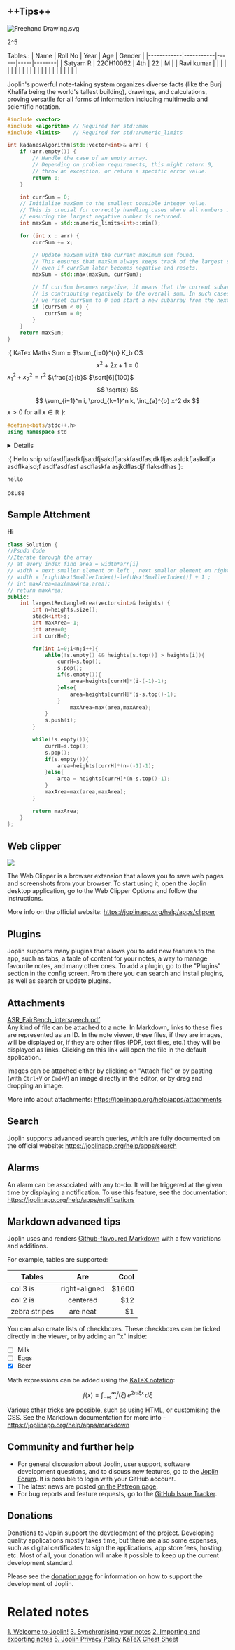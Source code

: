

## ++Tips++


![Freehand Drawing.svg](:/09c3d2648c5544fb98df0894b918ba17)

2^5

Tables : 
| Name       | Roll No   | Year | Age | Gender |
|------------|-----------|------|-----|--------|
| Satyam R   | 22CH10062 | 4th  | 22  | M      |
| Ravi kumar |           |      |     |        |
|            |           |      |     |        |
|            |           |      |     |        |
|            |           |      |     |        |


Joplin's powerful note-taking system organizes diverse facts (like the Burj Khalifa being the world's tallest building), drawings, and calculations, proving versatile for all forms of information including multimedia and scientific notation.

```cpp
#include <vector>
#include <algorithm> // Required for std::max
#include <limits>    // Required for std::numeric_limits

int kadanesAlgorithm(std::vector<int>& arr) {
    if (arr.empty()) {
        // Handle the case of an empty array.
        // Depending on problem requirements, this might return 0,
        // throw an exception, or return a specific error value.
        return 0;
    }

    int currSum = 0;
    // Initialize maxSum to the smallest possible integer value.
    // This is crucial for correctly handling cases where all numbers in the array are negative,
    // ensuring the largest negative number is returned.
    int maxSum = std::numeric_limits<int>::min();

    for (int x : arr) {
        currSum += x;

        // Update maxSum with the current maximum sum found.
        // This ensures that maxSum always keeps track of the largest subarray sum encountered so far,
        // even if currSum later becomes negative and resets.
        maxSum = std::max(maxSum, currSum);

        // If currSum becomes negative, it means that the current subarray sum
        // is contributing negatively to the overall sum. In such cases,
        // we reset currSum to 0 and start a new subarray from the next element.
        if (currSum < 0) {
            currSum = 0;
        }
    }
    return maxSum;
}
```




:{     KaTex Maths
Sum = $\sum_{i=0}^{n} K_b O$
$$x^2 + 2x + 1 = 0$$
$x_1^2 + x_2^2 = r^2$
$\frac{a}{b}$
$\sqrt[6]{100}$
$$
\sqrt{x} 
$$
$$
\sum_{i=1}^n i, \prod_{k=1}^n k, \int_{a}^{b} x^2 dx
$$
$x > 0 \text{ for all } x \in \mathbb{R}$
}:


```cpp
#define<bits/stdc++.h>
using namespace std
```

<details>
sdfasdfjasdkfjsa;dfjsakdfja;skfasdfas;dkfljas

asldkfjaslkdfja

asdflkajsd;f
asdf'asdfasf
asdflaskfa
asjkdflasdjf
flaksdfhas

</details>

:{ Hello snip
sdfasdfjasdkfjsa;dfjsakdfja;skfasdfas;dkfljas
asldkfjaslkdfja
asdflkajsd;f
asdf'asdfasf
asdflaskfa
asjkdflasdjf
flaksdfhas
}:

```cpp
hello
```

psuse

## Sample Attchment

**Hi**

```cpp
class Solution {
//Psudo Code
//Iterate through the array
// at every index find area = width*arr[i]
// width = next smaller element on left , next smaller element on right
// width = [rightNextSmallerIndex()-leftNextSmallerIndex()] + 1 ;
// int maxArea=max(maxArea,area);
// return maxArea;
public:
    int largestRectangleArea(vector<int>& heights) {
        int n=heights.size();
        stack<int>s;
        int maxArea=-1;
        int area=0;
        int currH=0;

        for(int i=0;i<n;i++){
            while(!s.empty() && heights[s.top()] > heights[i]){
                currH=s.top();
                s.pop();
                if(s.empty()){
                    area=heights[currH]*(i-(-1)-1);
                }else{
                    area=heights[currH]*(i-s.top()-1);
                }
                    maxArea=max(area,maxArea);
            }
            s.push(i);
        }

        while(!s.empty()){
            currH=s.top();
            s.pop();
            if(s.empty()){
                area=heights[currH]*(n-(-1)-1);
            }else{
                area = heights[currH]*(n-s.top()-1);
            }
            maxArea=max(area,maxArea);
        }

        return maxArea;
    }
};
```

## Web clipper

![](:/d93be9017fc54daf826172575b92ec68)

The Web Clipper is a browser extension that allows you to save web pages and screenshots from your browser. To start using it, open the Joplin desktop application, go to the Web Clipper Options and follow the instructions.

More info on the official website: https://joplinapp.org/help/apps/clipper

## Plugins

Joplin supports many plugins that allows you to add new features to the app, such as tabs, a table of content for your notes, a way to manage favourite notes, and many other ones. To add a plugin, go to the "Plugins" section in the config screen. From there you can search and install plugins, as well as search or update plugins.

## Attachments

[ASR_FairBench_interspeech.pdf](:/72f6ee1c7dba4fe192ef549d3cff81e1)  
Any kind of file can be attached to a note. In Markdown, links to these files are represented as an ID. In the note viewer, these files, if they are images, will be displayed or, if they are other files (PDF, text files, etc.) they will be displayed as links. Clicking on this link will open the file in the default application.

Images can be attached either by clicking on "Attach file" or by pasting (with `Ctrl+V` or `Cmd+V`) an image directly in the editor, or by drag and dropping an image.

More info about attachments: https://joplinapp.org/help/apps/attachments

## Search

Joplin supports advanced search queries, which are fully documented on the official website: https://joplinapp.org/help/apps/search

## Alarms

An alarm can be associated with any to-do. It will be triggered at the given time by displaying a notification. To use this feature, see the documentation: https://joplinapp.org/help/apps/notifications

## Markdown advanced tips

Joplin uses and renders [Github-flavoured Markdown](https://joplinapp.org/help/apps/markdown) with a few variations and additions.

For example, tables are supported:

| Tables        |      Are      |  Cool |
|---------------|:-------------:|------:|
| col 3 is      | right-aligned | $1600 |
| col 2 is      |   centered    |   $12 |
| zebra stripes |   are neat    |    $1 |

You can also create lists of checkboxes. These checkboxes can be ticked directly in the viewer, or by adding an "x" inside:

- [ ] Milk
- [ ] Eggs
- [x] Beer

Math expressions can be added using the [KaTeX notation](https://khan.github.io/KaTeX/):

$$
f(x) = \int_{-\infty}^\infty
    \hat f(\xi)\,e^{2 \pi i \xi x}
    \,d\xi
$$

Various other tricks are possible, such as using HTML, or customising the CSS. See the Markdown documentation for more info - https://joplinapp.org/help/apps/markdown

## Community and further help

- For general discussion about Joplin, user support, software development questions, and to discuss new features, go to the [Joplin Forum](https://discourse.joplinapp.org/). It is possible to login with your GitHub account.
- The latest news are posted [on the Patreon page](https://www.patreon.com/joplin).
- For bug reports and feature requests, go to the [GitHub Issue Tracker](https://github.com/laurent22/joplin/issues).

## Donations

Donations to Joplin support the development of the project. Developing quality applications mostly takes time, but there are also some expenses, such as digital certificates to sign the applications, app store fees, hosting, etc. Most of all, your donation will make it possible to keep up the current development standard.

Please see the [donation page](https://joplinapp.org/donate/) for information on how to support the development of Joplin.


<!-- jarvis-links-start -->
# Related notes
[1. Welcome to Joplin!](:/347ac06d2514483f94cbf9142ef905f4)
[3. Synchronising your notes](:/db6dae98c4ce4942bba8499852652f0f)
[2. Importing and exporting notes](:/dbef6fc5c7104c8f9990b5e1f7363885)
[5. Joplin Privacy Policy](:/26984d176b7444d7a94b359158dd9a73)
[KaTeX Cheat Sheet](:/e0f629fc66e14ccc906281084995ef10)
<!-- jarvis-links-end -->